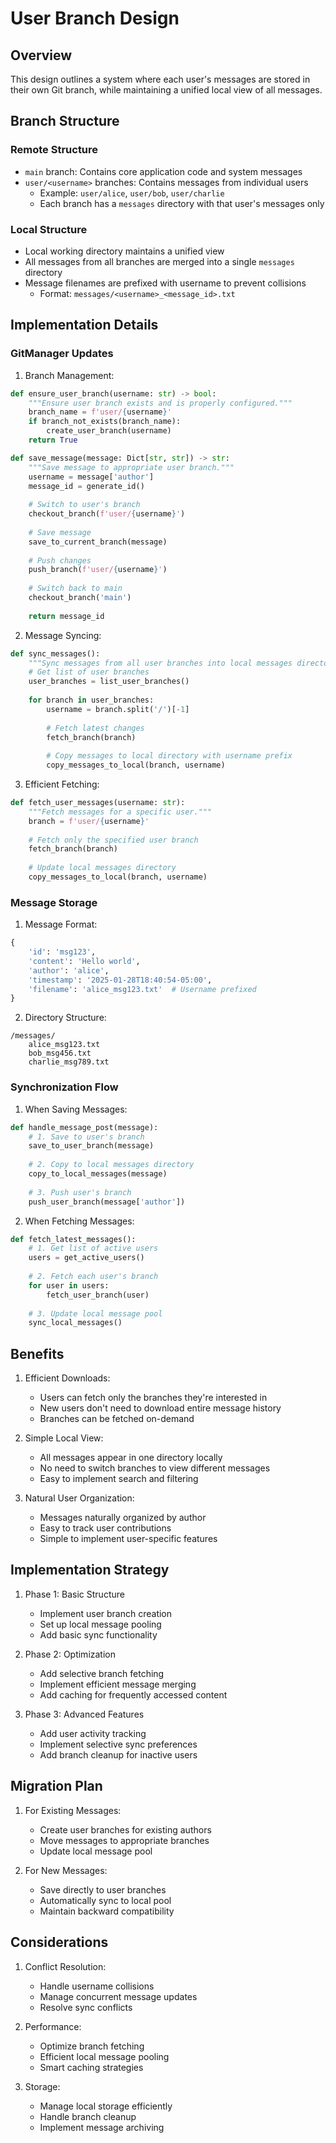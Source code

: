 # User Branch Design

## Overview
This design outlines a system where each user's messages are stored in their own Git branch, while maintaining a unified local view of all messages.

## Branch Structure

### Remote Structure
- `main` branch: Contains core application code and system messages
- `user/<username>` branches: Contains messages from individual users
  - Example: `user/alice`, `user/bob`, `user/charlie`
  - Each branch has a `messages` directory with that user's messages only

### Local Structure
- Local working directory maintains a unified view
- All messages from all branches are merged into a single `messages` directory
- Message filenames are prefixed with username to prevent collisions
  - Format: `messages/<username>_<message_id>.txt`

## Implementation Details

### GitManager Updates

1. Branch Management:
```python
def ensure_user_branch(username: str) -> bool:
    """Ensure user branch exists and is properly configured."""
    branch_name = f'user/{username}'
    if branch_not_exists(branch_name):
        create_user_branch(username)
    return True

def save_message(message: Dict[str, str]) -> str:
    """Save message to appropriate user branch."""
    username = message['author']
    message_id = generate_id()
    
    # Switch to user's branch
    checkout_branch(f'user/{username}')
    
    # Save message
    save_to_current_branch(message)
    
    # Push changes
    push_branch(f'user/{username}')
    
    # Switch back to main
    checkout_branch('main')
    
    return message_id
```

2. Message Syncing:
```python
def sync_messages():
    """Sync messages from all user branches into local messages directory."""
    # Get list of user branches
    user_branches = list_user_branches()
    
    for branch in user_branches:
        username = branch.split('/')[-1]
        
        # Fetch latest changes
        fetch_branch(branch)
        
        # Copy messages to local directory with username prefix
        copy_messages_to_local(branch, username)
```

3. Efficient Fetching:
```python
def fetch_user_messages(username: str):
    """Fetch messages for a specific user."""
    branch = f'user/{username}'
    
    # Fetch only the specified user branch
    fetch_branch(branch)
    
    # Update local messages directory
    copy_messages_to_local(branch, username)
```

### Message Storage

1. Message Format:
```python
{
    'id': 'msg123',
    'content': 'Hello world',
    'author': 'alice',
    'timestamp': '2025-01-28T18:40:54-05:00',
    'filename': 'alice_msg123.txt'  # Username prefixed
}
```

2. Directory Structure:
```
/messages/
    alice_msg123.txt
    bob_msg456.txt
    charlie_msg789.txt
```

### Synchronization Flow

1. When Saving Messages:
```python
def handle_message_post(message):
    # 1. Save to user's branch
    save_to_user_branch(message)
    
    # 2. Copy to local messages directory
    copy_to_local_messages(message)
    
    # 3. Push user's branch
    push_user_branch(message['author'])
```

2. When Fetching Messages:
```python
def fetch_latest_messages():
    # 1. Get list of active users
    users = get_active_users()
    
    # 2. Fetch each user's branch
    for user in users:
        fetch_user_branch(user)
    
    # 3. Update local message pool
    sync_local_messages()
```

## Benefits

1. Efficient Downloads:
   - Users can fetch only the branches they're interested in
   - New users don't need to download entire message history
   - Branches can be fetched on-demand

2. Simple Local View:
   - All messages appear in one directory locally
   - No need to switch branches to view different messages
   - Easy to implement search and filtering

3. Natural User Organization:
   - Messages naturally organized by author
   - Easy to track user contributions
   - Simple to implement user-specific features

## Implementation Strategy

1. Phase 1: Basic Structure
   - Implement user branch creation
   - Set up local message pooling
   - Add basic sync functionality

2. Phase 2: Optimization
   - Add selective branch fetching
   - Implement efficient message merging
   - Add caching for frequently accessed content

3. Phase 3: Advanced Features
   - Add user activity tracking
   - Implement selective sync preferences
   - Add branch cleanup for inactive users

## Migration Plan

1. For Existing Messages:
   - Create user branches for existing authors
   - Move messages to appropriate branches
   - Update local message pool

2. For New Messages:
   - Save directly to user branches
   - Automatically sync to local pool
   - Maintain backward compatibility

## Considerations

1. Conflict Resolution:
   - Handle username collisions
   - Manage concurrent message updates
   - Resolve sync conflicts

2. Performance:
   - Optimize branch fetching
   - Efficient local message pooling
   - Smart caching strategies

3. Storage:
   - Manage local storage efficiently
   - Handle branch cleanup
   - Implement message archiving
